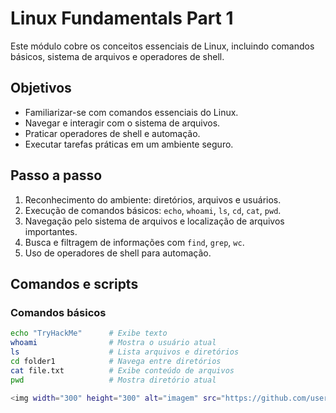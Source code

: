 # Linux Fundamentals Part 1

Este módulo cobre os conceitos essenciais de Linux, incluindo comandos básicos, sistema de arquivos e operadores de shell.


## Objetivos
- Familiarizar-se com comandos essenciais do Linux.
- Navegar e interagir com o sistema de arquivos.
- Praticar operadores de shell e automação.
- Executar tarefas práticas em um ambiente seguro.

## Passo a passo
1. Reconhecimento do ambiente: diretórios, arquivos e usuários.
2. Execução de comandos básicos: `echo`, `whoami`, `ls`, `cd`, `cat`, `pwd`.
3. Navegação pelo sistema de arquivos e localização de arquivos importantes.
4. Busca e filtragem de informações com `find`, `grep`, `wc`.
5. Uso de operadores de shell para automação.

## Comandos e scripts

### Comandos básicos
```bash
echo "TryHackMe"      # Exibe texto
whoami                # Mostra o usuário atual
ls                    # Lista arquivos e diretórios
cd folder1            # Navega entre diretórios
cat file.txt          # Exibe conteúdo de arquivos
pwd                   # Mostra diretório atual

<img width="300" height="300" alt="imagem" src="https://github.com/user-attachments/assets/6f6d4255-0669-4b56-8bcb-de20b105395b" />
